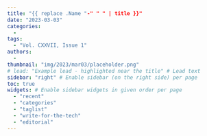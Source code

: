 ```yaml
---
title: "{{ replace .Name "-" " " | title }}"
date: "2023-03-03"
categories:
  - 
tags:
  - "Vol. CXXVII, Issue 1"
authors:
  - 
thumbnail: "img/2023/mar03/placeholder.png"
# lead: "Example lead - highlighted near the title" # Lead text
sidebar: "right" # Enable sidebar (on the right side) per page
toc: true
widgets: # Enable sidebar widgets in given order per page
  - "recent"
  - "categories"
  - "taglist"
  - "write-for-the-tech"
  - "editorial"
---
```


